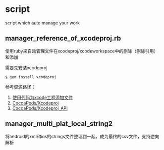 # script
script which auto manage your work

## manager_reference_of_xcodeproj.rb

使用ruby来自动管理文件在xcodeproj/xcodeworkspace中的删除（删除引用）和添加

需要先安装xcodeproj
```
$ gem install xcodeproj
```
参考资源路径：
1. [使用代码为xcode工程添加文件](https://draveness.me/bei-xcodeproj-keng-de-zhe-ji-tian)
2. [CocoaPods/Xcodeproj](https://github.com/CocoaPods/Xcodeproj)
3. [CocoaPods/Xcodeproj_API](https://www.rubydoc.info/gems/xcodeproj/Xcodeproj/Project/Object/AbstractBuildPhase#)

## manager_multi_plat_local_string2

将android的xml和ios的strings文件整理到一起，成为最终的csv文件，支持逆向解析



